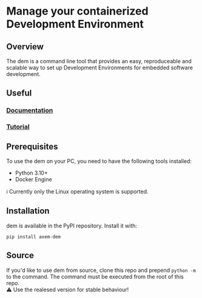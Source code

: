 # Manage your containerized Development Environment

## Overview
The dem is a command line tool that provides an easy, reproduceable and scalable way to set up 
Development Environments for embedded software development.

## Useful
### [Documentation]()
### [Tutorial]()

## Prerequisites

To use the dem on your PC, you need to have the following tools installed:

- Python 3.10+
- Docker Engine

:information_source: Currently only the Linux operating system is supported.

## Installation

dem is available in the PyPI repository. Install it with:

    pip install axem-dem

## Source

If you'd like to use dem from source, clone this repo and prepend `python -m` to the command. The 
command must be executed from the root of this repo.  
:warning: Use the realesed version for stable behaviour!
